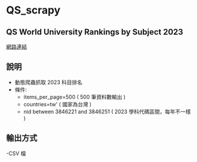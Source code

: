 # QS_scrapy
 
## QS World University Rankings by Subject 2023
[網路連結](https://www.topuniversities.com/subject-rankings/2023?qs_qp=topnav)

## 說明
 - 動態爬蟲抓取 2023 科目排名
 - 條件:
   *  items_per_page=500 ( 500 筆資料數輸出 )
   *  countries=tw' ( 國家為台灣 )
   *  nid between 3846221 and 3846251 ( 2023 學科代碼區間，每年不一樣 )

## 輸出方式
 -CSV 檔
 
